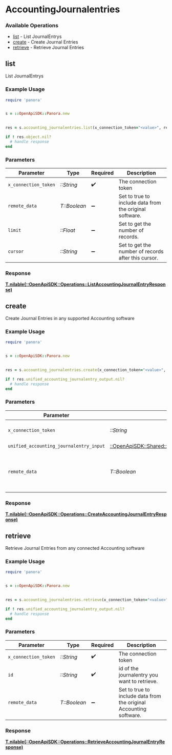 # AccountingJournalentries


### Available Operations

* [list](#list) - List  JournalEntrys
* [create](#create) - Create Journal Entries
* [retrieve](#retrieve) - Retrieve Journal Entries

## list

List  JournalEntrys

### Example Usage

```ruby
require 'panora'


s = ::OpenApiSDK::Panora.new

    
res = s.accounting_journalentries.list(x_connection_token="<value>", remote_data=false, limit=7685.78, cursor="<value>")

if ! res.object.nil?
  # handle response
end

```

### Parameters

| Parameter                                               | Type                                                    | Required                                                | Description                                             |
| ------------------------------------------------------- | ------------------------------------------------------- | ------------------------------------------------------- | ------------------------------------------------------- |
| `x_connection_token`                                    | *::String*                                              | :heavy_check_mark:                                      | The connection token                                    |
| `remote_data`                                           | *T::Boolean*                                            | :heavy_minus_sign:                                      | Set to true to include data from the original software. |
| `limit`                                                 | *::Float*                                               | :heavy_minus_sign:                                      | Set to get the number of records.                       |
| `cursor`                                                | *::String*                                              | :heavy_minus_sign:                                      | Set to get the number of records after this cursor.     |


### Response

**[T.nilable(::OpenApiSDK::Operations::ListAccountingJournalEntryResponse)](../../models/operations/listaccountingjournalentryresponse.md)**


## create

Create Journal Entries in any supported Accounting software

### Example Usage

```ruby
require 'panora'


s = ::OpenApiSDK::Panora.new

    
res = s.accounting_journalentries.create(x_connection_token="<value>", unified_accounting_journalentry_input=::OpenApiSDK::Shared::UnifiedAccountingJournalentryInput.new(), remote_data=false)

if ! res.unified_accounting_journalentry_output.nil?
  # handle response
end

```

### Parameters

| Parameter                                                                                                             | Type                                                                                                                  | Required                                                                                                              | Description                                                                                                           |
| --------------------------------------------------------------------------------------------------------------------- | --------------------------------------------------------------------------------------------------------------------- | --------------------------------------------------------------------------------------------------------------------- | --------------------------------------------------------------------------------------------------------------------- |
| `x_connection_token`                                                                                                  | *::String*                                                                                                            | :heavy_check_mark:                                                                                                    | The connection token                                                                                                  |
| `unified_accounting_journalentry_input`                                                                               | [::OpenApiSDK::Shared::UnifiedAccountingJournalentryInput](../../models/shared/unifiedaccountingjournalentryinput.md) | :heavy_check_mark:                                                                                                    | N/A                                                                                                                   |
| `remote_data`                                                                                                         | *T::Boolean*                                                                                                          | :heavy_minus_sign:                                                                                                    | Set to true to include data from the original Accounting software.                                                    |


### Response

**[T.nilable(::OpenApiSDK::Operations::CreateAccountingJournalEntryResponse)](../../models/operations/createaccountingjournalentryresponse.md)**


## retrieve

Retrieve Journal Entries from any connected Accounting software

### Example Usage

```ruby
require 'panora'


s = ::OpenApiSDK::Panora.new

    
res = s.accounting_journalentries.retrieve(x_connection_token="<value>", id="<value>", remote_data=false)

if ! res.unified_accounting_journalentry_output.nil?
  # handle response
end

```

### Parameters

| Parameter                                                          | Type                                                               | Required                                                           | Description                                                        |
| ------------------------------------------------------------------ | ------------------------------------------------------------------ | ------------------------------------------------------------------ | ------------------------------------------------------------------ |
| `x_connection_token`                                               | *::String*                                                         | :heavy_check_mark:                                                 | The connection token                                               |
| `id`                                                               | *::String*                                                         | :heavy_check_mark:                                                 | id of the journalentry you want to retrieve.                       |
| `remote_data`                                                      | *T::Boolean*                                                       | :heavy_minus_sign:                                                 | Set to true to include data from the original Accounting software. |


### Response

**[T.nilable(::OpenApiSDK::Operations::RetrieveAccountingJournalEntryResponse)](../../models/operations/retrieveaccountingjournalentryresponse.md)**

